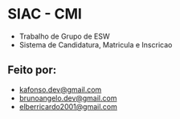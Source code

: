 # SIAC - CMI
- Trabalho de Grupo de ESW
- Sistema de Candidatura, Matricula e Inscricao

## Feito por:
- kafonso.dev@gmail.com
- brunoangelo.dev@gmail.com
- elberricardo2001@gmail.com
